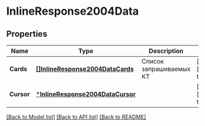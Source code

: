 # InlineResponse2004Data

## Properties
Name | Type | Description | Notes
------------ | ------------- | ------------- | -------------
**Cards** | [**[]InlineResponse2004DataCards**](inline_response_200_4_data_cards.md) | Список запрашиваемых КТ | [optional] [default to null]
**Cursor** | [***InlineResponse2004DataCursor**](inline_response_200_4_data_cursor.md) |  | [optional] [default to null]

[[Back to Model list]](../README.md#documentation-for-models) [[Back to API list]](../README.md#documentation-for-api-endpoints) [[Back to README]](../README.md)

